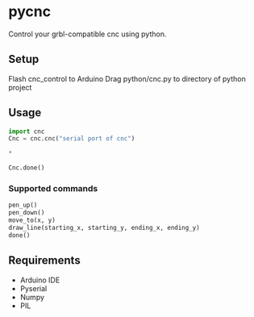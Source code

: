 # pycnc
Control your grbl-compatible cnc using python. 

## Setup
Flash cnc_control to Arduino
Drag python/cnc.py to directory of python project

## Usage
```python
import cnc
Cnc = cnc.cnc("serial port of cnc")

*

Cnc.done()
```

### Supported commands
```python
pen_up()
pen_down()
move_to(x, y)
draw_line(starting_x, starting_y, ending_x, ending_y)
done()
```

## Requirements
- Arduino IDE
- Pyserial
- Numpy
- PIL
